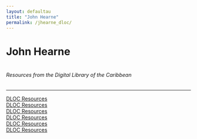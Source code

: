 ```yaml
---
layout: defaultau
title: "John Hearne"
permalink: /jhearne_dloc/
---
```

<!-- partial:index.partial.html -->
<div class="content">
    <h1>John Hearne</h1>
    <div class="quote">
        <div><img src="" class="logo"></div>
    </div>
    <body>
    <h6>Resources from the Digital Library of the Caribbean</h6><hr> 
        <a href="https://www.dloc.com/AA00030556/00001/images" target="_blank">DLOC Resources</a><br>
        <a href="https://www.dloc.com/AA00030548/00001/images" target="_blank">DLOC Resources</a><br>
        <a href="https://www.dloc.com/AA00030547/00001/images" target="_blank">DLOC Resources</a><br>
        <a href="https://www.dloc.com/AA00030546/00001/images" target="_blank">DLOC Resources</a><br>
        <a href="https://www.dloc.com/AA00030549/00001/images" target="_blank">DLOC Resources</a><br>
        <a href="https://www.dloc.com/AA00030545/00001/images" target="_blank">DLOC Resources</a><br>
    </body> 
          </div>
  <!-- partial -->
<script src='https://cdnjs.cloudflare.com/ajax/libs/jquery/3.1.1/jquery.min.js'></script><script  src="{{ site.baseurl }}/assets/js/authorscript.js"></script>